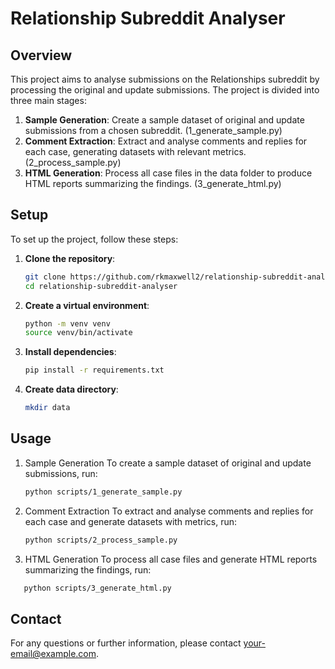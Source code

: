 # Relationship Subreddit Analyser

## Overview

This project aims to analyse submissions on the Relationships subreddit by processing the original and update submissions. The project is divided into three main stages:

1. **Sample Generation**: Create a sample dataset of original and update submissions from a chosen subreddit. (1_generate_sample.py)
2. **Comment Extraction**: Extract and analyse comments and replies for each case, generating datasets with relevant metrics. (2_process_sample.py)
3. **HTML Generation**: Process all case files in the data folder to produce HTML reports summarizing the findings. (3_generate_html.py)


## Setup

To set up the project, follow these steps:

1. **Clone the repository**:

   ```bash
   git clone https://github.com/rkmaxwell2/relationship-subreddit-analyser.git
   cd relationship-subreddit-analyser
   ```

2. **Create a virtual environment**:
   ```bash
   python -m venv venv
   source venv/bin/activate
   ```

3. **Install dependencies**:
   ```bash
   pip install -r requirements.txt
   ```

4. **Create data directory**:
   ```bash
   mkdir data
   ```


## Usage

1. Sample Generation
To create a sample dataset of original and update submissions, run:
   ```bash
   python scripts/1_generate_sample.py
   ```

2. Comment Extraction
To extract and analyse comments and replies for each case and generate datasets with metrics, run:
   ```bash
   python scripts/2_process_sample.py
   ```

3. HTML Generation
To process all case files and generate HTML reports summarizing the findings, run:
```bash
   python scripts/3_generate_html.py
   ```

## Contact
For any questions or further information, please contact your-email@example.com.
